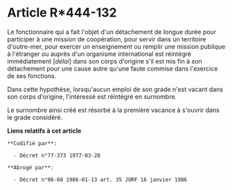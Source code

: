 # Article R*444-132

Le fonctionnaire qui a fait l'objet d'un détachement de longue durée pour participer à une mission de coopération, pour
servir dans un territoire d'outre-mer, pour exercer un enseignement ou remplir une mission publique à l'étranger ou auprès
d'un organisme international est réintégré immédiatement [*délai*] dans son corps d'origine s'il est mis fin à son
détachement pour une cause autre qu'une faute commise dans l'exercice de ses fonctions.

Dans cette hypothèse, lorsqu'aucun emploi de son grade n'est vacant dans son corps d'origine, l'intéressé est réintégré en
surnombre.

Le surnombre ainsi créé est résorbé à la première vacance à s'ouvrir dans le grade considéré.

**Liens relatifs à cet article**

	**Codifié par**:

	  - Décret n°77-373 1977-03-28

	**Abrogé par**:

	  - Décret n°86-68 1986-01-13 art. 35 JORF 16 janvier 1986
